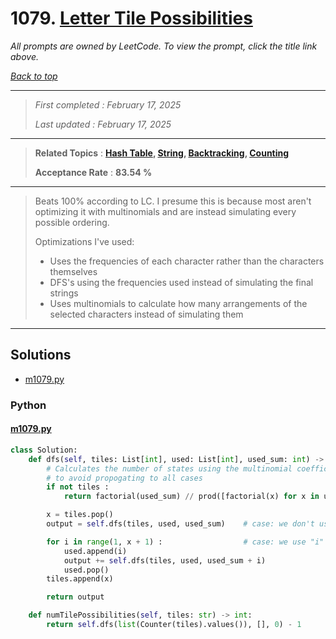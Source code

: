# 1079. [Letter Tile Possibilities](<https://leetcode.com/problems/letter-tile-possibilities>)

*All prompts are owned by LeetCode. To view the prompt, click the title link above.*

*[Back to top](<../README.md>)*

------

> *First completed : February 17, 2025*
>
> *Last updated : February 17, 2025*

------

> **Related Topics** : **[Hash Table](<by_topic/Hash Table.md>), [String](<by_topic/String.md>), [Backtracking](<by_topic/Backtracking.md>), [Counting](<by_topic/Counting.md>)**
>
> **Acceptance Rate** : **83.54 %**

------

> Beats 100% according to LC. I presume this is because most aren't optimizing it
> with multinomials and are instead simulating every possible ordering.
> 
> Optimizations I've used:
> 
> -   Uses the frequencies of each character rather than the characters themselves
> -   DFS's using the frequencies used instead of simulating the final strings
> -   Uses multinomials to calculate how many arrangements of the selected characters instead of simulating them
> 

------

## Solutions

- [m1079.py](<../my-submissions/m1079.py>)
### Python
#### [m1079.py](<../my-submissions/m1079.py>)
```Python
class Solution:
    def dfs(self, tiles: List[int], used: List[int], used_sum: int) -> int :
        # Calculates the number of states using the multinomial coefficient
        # to avoid propogating to all cases
        if not tiles :
            return factorial(used_sum) // prod([factorial(x) for x in used])

        x = tiles.pop()
        output = self.dfs(tiles, used, used_sum)    # case: we don't use this value

        for i in range(1, x + 1) :                  # case: we use "i" number of this value
            used.append(i)
            output += self.dfs(tiles, used, used_sum + i)
            used.pop()
        tiles.append(x)

        return output

    def numTilePossibilities(self, tiles: str) -> int:
        return self.dfs(list(Counter(tiles).values()), [], 0) - 1
```

